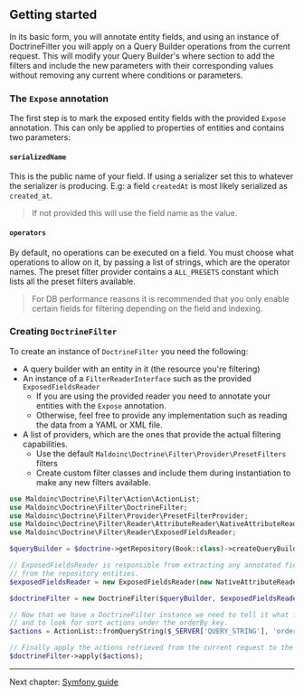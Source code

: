 ## Getting started

In its basic form, you will annotate entity fields, and using an instance of DoctrineFilter you will apply 
on a Query Builder operations from the current request.
This will modify your Query Builder's where section to add the filters
and include the new parameters with their corresponding values
without removing any current where conditions or parameters.

### The `Expose` annotation

The first step is to mark the exposed entity fields with the provided `Expose` annotation.
This can only be applied to properties of entities and contains two parameters:

#### `serializedName`
This is the public name of your field. If using a serializer set this to whatever the serializer
is producing. E.g: a field `createdAt` is most likely serialized as `created_at`.

> If not provided this will use the field name as the value.

#### `operators`
By default, no operations can be executed on a field. You must choose what operations to allow on it,
by passing a list of strings, which are the operator names.
The preset filter provider contains a `ALL_PRESETS` constant which lists all the preset filters available.

> For DB performance reasons it is recommended that you only enable certain fields for filtering depending on the
> field and indexing.

### Creating `DoctrineFilter`

To create an instance of `DoctrineFilter` you need the following:

* A query builder with an entity in it (the resource you're filtering)
* An instance of a `FilterReaderInterface` such as the provided `ExposedFieldsReader`
    * If you are using the provided reader you need to annotate your entities with the `Expose` annotation.
    * Otherwise, feel free to provide any implementation such as reading the data from a YAML or XML file.
* A list of providers, which are the ones that provide the actual filtering capabilities.
    * Use the default `Maldoinc\Doctrine\Filter\Provider\PresetFilters` filters
    * Create custom filter classes and include them during instantiation to make any new filters available.

```php
use Maldoinc\Doctrine\Filter\Action\ActionList;
use Maldoinc\Doctrine\Filter\DoctrineFilter;
use Maldoinc\Doctrine\Filter\Provider\PresetFilterProvider;
use Maldoinc\Doctrine\Filter\Reader\AttributeReader\NativeAttributeReader;
use Maldoinc\Doctrine\Filter\Reader\ExposedFieldsReader;

$queryBuilder = $doctrine->getRepository(Book::class)->createQueryBuilder('b');

// ExposedFieldsReader is responsible from extracting any annotated fields 
// from the repository entities.
$exposedFieldsReader = new ExposedFieldsReader(new NativeAttributeReader());

$doctrineFilter = new DoctrineFilter($queryBuilder, $exposedFieldsReader, [new PresetFilterProvider()]);

// Now that we have a DoctrineFilter instance we need to tell it what filtering actions to take
// and to look for sort actions under the orderBy key.
$actions = ActionList::fromQueryString($_SERVER['QUERY_STRING'], 'orderBy');

// Finally apply the actions retrieved from the current request to the query builder.
$doctrineFilter->apply($actions);
```

---
Next chapter: [Symfony guide](guide-symfony.md)

